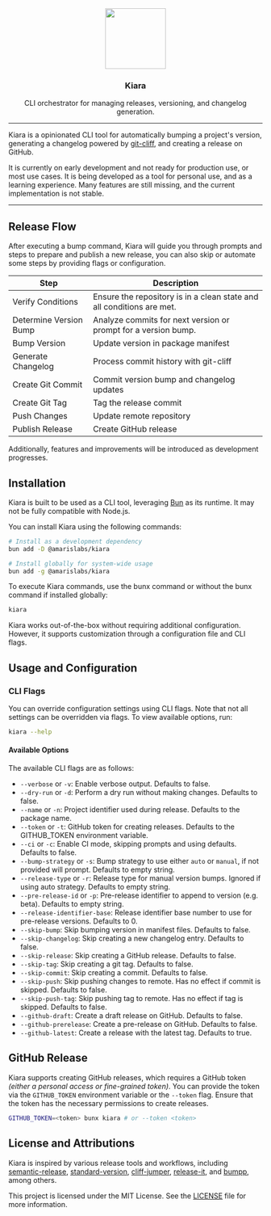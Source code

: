 <div align="center">

<img src="https://avatars.githubusercontent.com/u/193309391?s=200&v=4" align="center" width="120px" height="120px">

<h3>Kiara</h3>
<p>CLI orchestrator for managing releases, versioning, and changelog generation.<p>

</div>

---

Kiara is a opinionated CLI tool for automatically bumping a project's version, generating a changelog powered by [git-cliff](https://github.com/orhun/git-cliff/), and creating a release on GitHub.

It is currently on early development and not ready for production use, or most use cases. It is being developed as a tool for personal use, and as a learning experience.
Many features are still missing, and the current implementation is not stable.

---

## Release Flow

After executing a bump command, Kiara will guide you through prompts and steps to prepare and publish a new release, you can also skip or automate some steps by providing flags or configuration.

| Step                   | Description                                                           |
| ---------------------- | --------------------------------------------------------------------- |
| Verify Conditions      | Ensure the repository is in a clean state and all conditions are met. |
| Determine Version Bump | Analyze commits for next version or prompt for a version bump.        |
| Bump Version           | Update version in package manifest                                    |
| Generate Changelog     | Process commit history with git-cliff                                 |
| Create Git Commit      | Commit version bump and changelog updates                             |
| Create Git Tag         | Tag the release commit                                                |
| Push Changes           | Update remote repository                                              |
| Publish Release        | Create GitHub release                                                 |

Additionally, features and improvements will be introduced as development progresses.

## Installation

Kiara is built to be used as a CLI tool, leveraging [Bun](https://bun.sh/) as its runtime. It may not be fully compatible with Node.js.

You can install Kiara using the following commands:

```bash
# Install as a development dependency
bun add -D @amarislabs/kiara

# Install globally for system-wide usage
bun add -g @amarislabs/kiara
```

To execute Kiara commands, use the bunx command or without the bunx command if installed globally:

```bash
kiara
```

Kiara works out-of-the-box without requiring additional configuration. However, it supports customization through a configuration file and CLI flags.

## Usage and Configuration

### CLI Flags

You can override configuration settings using CLI flags. Note that not all settings can be overridden via flags. To view available options, run:

```bash
kiara --help
```

#### Available Options

The available CLI flags are as follows:

- `--verbose` or `-v`: Enable verbose output. Defaults to false.
- `--dry-run` or `-d`: Perform a dry run without making changes. Defaults to false.
- `--name` or `-n`: Project identifier used during release. Defaults to the package name.
- `--token` or `-t`: GitHub token for creating releases. Defaults to the GITHUB_TOKEN environment variable.
- `--ci` or `-c`: Enable CI mode, skipping prompts and using defaults. Defaults to false.
- `--bump-strategy` or `-s`: Bump strategy to use either `auto` or `manual`, if not provided will prompt. Defaults to empty string.
- `--release-type` or `-r`: Release type for manual version bumps. Ignored if using auto strategy. Defaults to empty string.
- `--pre-release-id` or `-p`: Pre-release identifier to append to version (e.g. beta). Defaults to empty string.
- `--release-identifier-base`: Release identifier base number to use for pre-release versions. Defaults to 0.
- `--skip-bump`: Skip bumping version in manifest files. Defaults to false.
- `--skip-changelog`: Skip creating a new changelog entry. Defaults to false.
- `--skip-release`: Skip creating a GitHub release. Defaults to false.
- `--skip-tag`: Skip creating a git tag. Defaults to false.
- `--skip-commit`: Skip creating a commit. Defaults to false.
- `--skip-push`: Skip pushing changes to remote. Has no effect if commit is skipped. Defaults to false.
- `--skip-push-tag`: Skip pushing tag to remote. Has no effect if tag is skipped. Defaults to false.
- `--github-draft`: Create a draft release on GitHub. Defaults to false.
- `--github-prerelease`: Create a pre-release on GitHub. Defaults to false.
- `--github-latest`: Create a release with the latest tag. Defaults to true.

## GitHub Release

Kiara supports creating GitHub releases, which requires a GitHub token *(either a personal access or fine-grained token)*. You can provide the token via the `GITHUB_TOKEN` environment variable or the `--token` flag. Ensure that the token has the necessary permissions to create releases.

```bash
GITHUB_TOKEN=<token> bunx kiara # or --token <token>
```

## License and Attributions

Kiara is inspired by various release tools and workflows, including [semantic-release](https://github.com/semantic-release/semantic-release), [standard-version](https://github.com/conventional-changelog/standard-version), [cliff-jumper](https://github.com/favware/cliff-jumper), [release-it](https://github.com/release-it/release-it), and [bumpp](https://github.com/antfu-collective/bumpp), among others.

This project is licensed under the MIT License. See the [LICENSE](LICENSE) file for more information.


